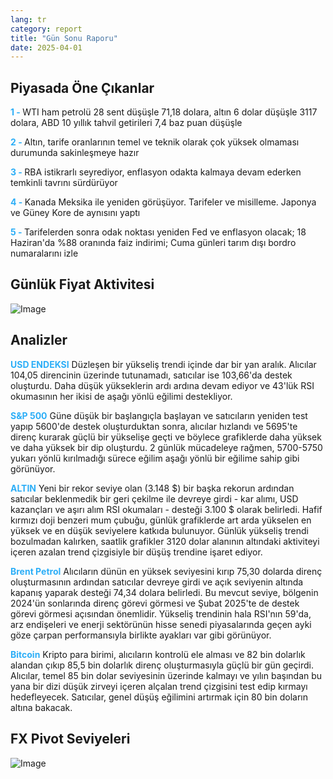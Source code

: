 ```yaml
---
lang: tr
category: report
title: "Gün Sonu Raporu"
date: 2025-04-01
---
```



<h2>Piyasada Öne Çıkanlar</h2>
<strong style="color: #2caef7;">1 - </strong> WTI ham petrolü 28 sent düşüşle 71,18 dolara, altın 6 dolar düşüşle 3117 dolara, ABD 10 yıllık tahvil getirileri 7,4 baz puan düşüşle

<strong style="color: #2caef7;">2 - </strong> Altın, tarife oranlarının temel ve teknik olarak çok yüksek olmaması durumunda sakinleşmeye hazır

<strong style="color: #2caef7;">3 - </strong> RBA istikrarlı seyrediyor, enflasyon odakta kalmaya devam ederken temkinli tavrını sürdürüyor

<strong style="color: #2caef7;">4 - </strong> Kanada Meksika ile yeniden görüşüyor. Tarifeler ve misilleme. Japonya ve Güney Kore de aynısını yaptı

<strong style="color: #2caef7;">5 - </strong> Tarifelerden sonra odak noktası yeniden Fed ve enflasyon olacak; 18 Haziran'da %88 oranında faiz indirimi; Cuma günleri tarım dışı bordro numaralarını izle



<h2>Günlük Fiyat Aktivitesi</h2>
<img src="https://markleighedu.github.io/img/Apr-2025/01-Apr-2025/price.jpg" alt="Image"/>

<h2>Analizler</h2>
<strong style="color: #2caef7;">USD ENDEKSI</strong> Düzleşen bir yükseliş trendi içinde dar bir yan aralık. Alıcılar 104,05 direncinin üzerinde tutunamadı, satıcılar ise 103,66'da destek oluşturdu. Daha düşük yükseklerin ardı ardına devam ediyor ve 43'lük RSI okumasının her ikisi de aşağı yönlü eğilimi destekliyor. 

<strong style="color: #2caef7;">S&P 500</strong> Güne düşük bir başlangıçla başlayan ve satıcıların yeniden test yapıp 5600'de destek oluşturduktan sonra, alıcılar hızlandı ve 5695'te direnç kurarak güçlü bir yükselişe geçti ve böylece grafiklerde daha yüksek ve daha yüksek bir dip oluşturdu. 2 günlük mücadeleye rağmen, 5700-5750 yukarı yönlü kırılmadığı sürece eğilim aşağı yönlü bir eğilime sahip gibi görünüyor. 

<strong style="color: #2caef7;">ALTIN</strong> Yeni bir rekor seviye olan (3.148 $) bir başka rekorun ardından satıcılar beklenmedik bir geri çekilme ile devreye girdi - kar alımı, USD kazançları ve aşırı alım RSI okumaları - desteği 3.100 $ olarak belirledi. Hafif kırmızı doji benzeri mum çubuğu, günlük grafiklerde art arda yükselen en yüksek ve en düşük seviyelere katkıda bulunuyor. Günlük yükseliş trendi bozulmadan kalırken, saatlik grafikler 3120 dolar alanının altındaki aktiviteyi içeren azalan trend çizgisiyle bir düşüş trendine işaret ediyor.

<strong style="color: #2caef7;">Brent Petrol</strong> Alıcıların dünün en yüksek seviyesini kırıp 75,30 dolarda direnç oluşturmasının ardından satıcılar devreye girdi ve açık seviyenin altında kapanış yaparak desteği 74,34 dolara belirledi. Bu mevcut seviye, bölgenin 2024'ün sonlarında direnç görevi görmesi ve Şubat 2025'te de destek görevi görmesi açısından önemlidir. Yükseliş trendinin hala RSI'nın 59'da, arz endişeleri ve enerji sektörünün hisse senedi piyasalarında geçen ayki göze çarpan performansıyla birlikte ayakları var gibi görünüyor. 

<strong style="color: #2caef7;">Bitcoin</strong> Kripto para birimi, alıcıların kontrolü ele alması ve 82 bin dolarlık alandan çıkıp 85,5 bin dolarlık direnç oluşturmasıyla güçlü bir gün geçirdi. Alıcılar, temel 85 bin dolar seviyesinin üzerinde kalmayı ve yılın başından bu yana bir dizi düşük zirveyi içeren alçalan trend çizgisini test edip kırmayı hedefleyecek. Satıcılar, genel düşüş eğilimini artırmak için 80 bin doların altına bakacak.



<h2>FX Pivot Seviyeleri</h2>
<img src="https://markleighedu.github.io/img/Apr-2025/01-Apr-2025/pivot.jpg" alt="Image"/>